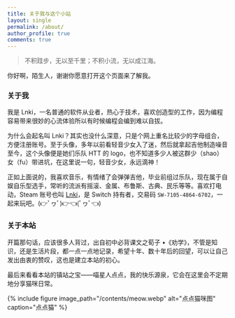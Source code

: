 ```yaml
---
title: 关于我与这个小站
layout: single
permalink: /about/
author_profile: true
comments: true
---
```


> 不积跬步，无以至千里；不积小流，无以成江海。

你好啊，陌生人，谢谢你愿意打开这个页面来了解我。

### 关于我

我是 Lnki，一名普通的软件从业者，热心于技术，喜欢创造型的工作，因为编程容易带来很妙的心流体验所以有时候编程会编到难以自拔。

为什么会起名叫 Lnki？其实也没什么深意，只是个网上重名比较少的字母组合，方便注册账号。至于头像，多年以前看轻音少女入了迷，然后就拿起吉他制造噪音至今，这个头像便是她们乐队 HTT 的 logo，也不知道多少人被这群少（shao）女（fu）带进坑，在这里说一句，轻音少女，永远滴神！

正如上面说的，我喜欢音乐，有情绪了会弹弹吉他，毕业前组过乐队，现在属于自娱自乐型选手，常听的流派有摇滚、金属、布鲁斯、古典、民乐等等。喜欢打电动，Steam 账号也叫 [Lnki](https://steamcommunity.com/id/LNKI96/)，是 Switch 持有者，交易码 ```SW-7105-4864-6702```，一起来玩吧。(:point_right:ﾟヮﾟ):point_right::point_left:(ﾟヮﾟ:point_left:)

### 关于本站

开篇那句话，应该很多人背过，出自初中必背课文之荀子 •《劝学》，不管是知识，还是生活片段，都一点一点地记录，希望十年、数十年后的回望，可以让自己发出由衷的赞叹，这也是建立本站的初心。

最后来看看本站的镇站之宝——喵星人点点，我的快乐源泉，它会在这里会不定期地分享猫咪日常。

{% include figure image_path="/contents/meow.webp" alt="点点猫咪图" caption="点点猫" %}
